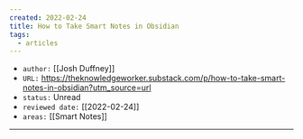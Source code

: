 ```yaml
---
created: 2022-02-24
title: How to Take Smart Notes in Obsidian
tags:
  - articles
---
```


- `author:` [[Josh Duffney]]
- `URL:` https://theknowledgeworker.substack.com/p/how-to-take-smart-notes-in-obsidian?utm_source=url
- `status:` Unread
- `reviewed date:` [[2022-02-24]]
- `areas:` [[Smart Notes]]

---
